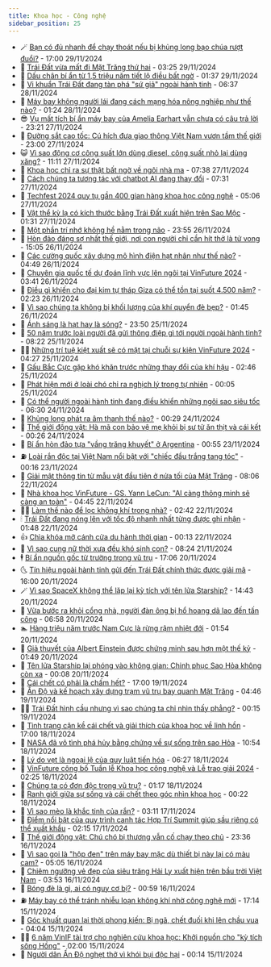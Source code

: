 ```yaml
---
title: Khoa học - Công nghệ
sidebar_position: 25
---
```


<!-- dantri-khoa-hoc-cong-nghe:START -->
- 🪄 [Bạn có đủ nhanh để chạy thoát nếu bị khủng long bạo chúa rượt đuổi?](https://dantri.com.vn/khoa-hoc-cong-nghe/ban-co-du-nhanh-de-chay-thoat-neu-bi-khung-long-bao-chua-ruot-duoi-20241129155727875.htm) - 17:00 29/11/2024
- 🤭 [Trái Đất vừa mất đi Mặt Trăng thứ hai](https://dantri.com.vn/khoa-hoc-cong-nghe/trai-dat-vua-mat-di-mat-trang-thu-hai-20241129100701692.htm) - 03:25 29/11/2024
- 🐻 [Dấu chân bí ẩn từ 1,5 triệu năm tiết lộ điều bất ngờ](https://dantri.com.vn/khoa-hoc-cong-nghe/dau-chan-bi-an-tu-15-trieu-nam-tiet-lo-dieu-bat-ngo-20241129083552435.htm) - 01:37 29/11/2024
- 🥰 [Vi khuẩn Trái Đất đang tàn phá &quot;sứ giả&quot; ngoài hành tinh](https://dantri.com.vn/khoa-hoc-cong-nghe/vi-khuan-trai-dat-dang-tan-pha-su-gia-ngoai-hanh-tinh-20241128093934319.htm) - 06:37 28/11/2024
- 🥳 [Máy bay không người lái đang cách mạng hóa nông nghiệp như thế nào?](https://dantri.com.vn/khoa-hoc-cong-nghe/may-bay-khong-nguoi-lai-dang-cach-mang-hoa-nong-nghiep-nhu-the-nao-20241128081811815.htm) - 01:24 28/11/2024
- 😎 [Vụ mất tích bí ẩn máy bay của Amelia Earhart vẫn chưa có câu trả lời](https://dantri.com.vn/khoa-hoc-cong-nghe/vu-mat-tich-bi-an-may-bay-cua-amelia-earhart-van-chua-co-cau-tra-loi-20241128013548148.htm) - 23:21 27/11/2024
- 🎡 [Đường sắt cao tốc: Cú hích đưa giao thông Việt Nam vươn tầm thế giới](https://dantri.com.vn/khoa-hoc-cong-nghe/duong-sat-cao-toc-cu-hich-dua-giao-thong-viet-nam-vuon-tam-the-gioi-20241126124451919.htm) - 23:00 27/11/2024
- 😺 [Vì sao động cơ công suất lớn dùng diesel, công suất nhỏ lại dùng xăng?](https://dantri.com.vn/khoa-hoc-cong-nghe/vi-sao-dong-co-cong-suat-lon-dung-diesel-cong-suat-nho-lai-dung-xang-20241127154316903.htm) - 11:11 27/11/2024
- 🌋 [Khoa học chỉ ra sự thật bất ngờ về ngôi nhà ma](https://dantri.com.vn/khoa-hoc-cong-nghe/khoa-hoc-chi-ra-su-that-bat-ngo-ve-ngoi-nha-ma-20241127105614877.htm) - 07:38 27/11/2024
- 💯 [Cách chúng ta tương tác với chatbot AI đang thay đổi](https://dantri.com.vn/suc-manh-so/cach-chung-ta-tuong-tac-voi-chatbot-ai-dang-thay-doi-20241127125558131.htm) - 07:31 27/11/2024
- 🚦 [Techfest 2024 quy tụ gần 400 gian hàng khoa học công nghệ](https://dantri.com.vn/khoa-hoc-cong-nghe/techfest-2024-quy-tu-gan-400-gian-hang-khoa-hoc-cong-nghe-20241127071611015.htm) - 05:06 27/11/2024
- 💼 [Vật thể kỳ lạ có kích thước bằng Trái Đất xuất hiện trên Sao Mộc](https://dantri.com.vn/khoa-hoc-cong-nghe/vat-the-ky-la-co-kich-thuoc-bang-trai-dat-xuat-hien-tren-sao-moc-20241127080537968.htm) - 01:31 27/11/2024
- 🐘 [Một phần trí nhớ không hề nằm trong não](https://dantri.com.vn/khoa-hoc-cong-nghe/mot-phan-tri-nho-khong-he-nam-trong-nao-20241127004752879.htm) - 23:55 26/11/2024
- 🤗 [Hòn đảo đáng sợ nhất thế giới, nơi con người chỉ cần hít thở là tử vong](https://dantri.com.vn/khoa-hoc-cong-nghe/hon-dao-dang-so-nhat-the-gioi-noi-con-nguoi-chi-can-hit-tho-la-tu-vong-20241126160508978.htm) - 15:05 26/11/2024
- 🎃 [Các cường quốc xây dựng mô hình điện hạt nhân như thế nào?](https://dantri.com.vn/khoa-hoc-cong-nghe/cac-cuong-quoc-xay-dung-mo-hinh-dien-hat-nhan-nhu-the-nao-20241126112041094.htm) - 04:49 26/11/2024
- 🚀 [Chuyên gia quốc tế dự đoán lĩnh vực lên ngôi tại VinFuture 2024](https://dantri.com.vn/khoa-hoc-cong-nghe/chuyen-gia-quoc-te-du-doan-linh-vuc-len-ngoi-tai-vinfuture-2024-20241126103434125.htm) - 03:41 26/11/2024
- 📝 [Điều gì khiến cho đại kim tự tháp Giza có thể tồn tại suốt 4.500 năm?](https://dantri.com.vn/khoa-hoc-cong-nghe/dieu-gi-khien-cho-dai-kim-tu-thap-giza-co-the-ton-tai-suot-4500-nam-20241126074315220.htm) - 02:23 26/11/2024
- 🐎 [Vì sao chúng ta không bị khối lượng của khí quyển đè bẹp?](https://dantri.com.vn/khoa-hoc-cong-nghe/vi-sao-chung-ta-khong-bi-khoi-luong-cua-khi-quyen-de-bep-20241125235918865.htm) - 01:45 26/11/2024
- 🌊 [Ánh sáng là hạt hay là sóng?](https://dantri.com.vn/khoa-hoc-cong-nghe/anh-sang-la-hat-hay-la-song-20241125235221176.htm) - 23:50 25/11/2024
- 🙉 [50 năm trước loài người đã gửi thông điệp gì tới người ngoài hành tinh?](https://dantri.com.vn/khoa-hoc-cong-nghe/50-nam-truoc-loai-nguoi-da-gui-thong-diep-gi-toi-nguoi-ngoai-hanh-tinh-20241125144845927.htm) - 08:22 25/11/2024
- 👨‍🏫 [Những trí tuệ kiệt xuất sẽ có mặt tại chuỗi sự kiện VinFuture 2024](https://dantri.com.vn/khoa-hoc-cong-nghe/nhung-tri-tue-kiet-xuat-se-co-mat-tai-chuoi-su-kien-vinfuture-2024-20241125110607885.htm) - 04:27 25/11/2024
- 👀 [Gấu Bắc Cực gặp khó khăn trước những thay đổi của khí hậu](https://dantri.com.vn/khoa-hoc-cong-nghe/gau-bac-cuc-gap-kho-khan-truoc-nhung-thay-doi-cua-khi-hau-20241125070910070.htm) - 02:46 25/11/2024
- 🐲 [Phát hiện mới ở loài chó chỉ ra nghịch lý trong tự nhiên](https://dantri.com.vn/khoa-hoc-cong-nghe/phat-hien-moi-o-loai-cho-chi-ra-nghich-ly-trong-tu-nhien-20241118113119048.htm) - 00:05 25/11/2024
- 🐲 [Có thể người ngoài hành tinh đang điều khiển những ngôi sao siêu tốc](https://dantri.com.vn/khoa-hoc-cong-nghe/co-the-nguoi-ngoai-hanh-tinh-dang-dieu-khien-nhung-ngoi-sao-sieu-toc-20241123014106929.htm) - 06:30 24/11/2024
- 🦍 [Khủng long phát ra âm thanh thế nào?](https://dantri.com.vn/khoa-hoc-cong-nghe/khung-long-phat-ra-am-thanh-the-nao-20241124072748644.htm) - 00:29 24/11/2024
- 🌊 [Thế giới động vật: Hà mã con bảo vệ mẹ khỏi bị sư tử ăn thịt và cái kết](https://dantri.com.vn/khoa-hoc-cong-nghe/the-gioi-dong-vat-ha-ma-con-bao-ve-me-khoi-bi-su-tu-an-thit-va-cai-ket-20241124020459130.htm) - 00:26 24/11/2024
- 🤩 [Bí ẩn hòn đảo tựa &quot;vầng trăng khuyết&quot; ở Argentina](https://dantri.com.vn/khoa-hoc-cong-nghe/bi-an-hon-dao-tua-vang-trang-khuyet-o-argentina-20241119115346023.htm) - 00:55 23/11/2024
- ⛽️ [Loài rắn độc tại Việt Nam nổi bật với &quot;chiếc đầu trắng tang tóc&quot;](https://dantri.com.vn/khoa-hoc-cong-nghe/loai-ran-doc-tai-viet-nam-noi-bat-voi-chiec-dau-trang-tang-toc-20241123012754755.htm) - 00:16 23/11/2024
- 🫶 [Giải mật thông tin từ mẫu vật đầu tiên ở nửa tối của Mặt Trăng](https://dantri.com.vn/khoa-hoc-cong-nghe/giai-mat-thong-tin-tu-mau-vat-dau-tien-o-nua-toi-cua-mat-trang-20241122075836059.htm) - 08:06 22/11/2024
- 🙉 [Nhà khoa học VinFuture - GS. Yann LeCun: &quot;AI càng thông minh sẽ càng an toàn&quot;](https://dantri.com.vn/khoa-hoc-cong-nghe/nha-khoa-hoc-vinfuture-gs-yann-lecun-ai-cang-thong-minh-se-cang-an-toan-20241122112007045.htm) - 04:45 22/11/2024
- 👨‍🏫 [Làm thế nào để lọc không khí trong nhà?](https://dantri.com.vn/khoa-hoc-cong-nghe/lam-the-nao-de-loc-khong-khi-trong-nha-20241122081617583.htm) - 02:42 22/11/2024
- 🕯 [Trái Đất đang nóng lên với tốc độ nhanh nhất từng được ghi nhận](https://dantri.com.vn/khoa-hoc-cong-nghe/trai-dat-dang-nong-len-voi-toc-do-nhanh-nhat-tung-duoc-ghi-nhan-20241122082318169.htm) - 01:48 22/11/2024
- 👍 [Chìa khóa mở cánh cửa du hành thời gian](https://dantri.com.vn/khoa-hoc-cong-nghe/chia-khoa-mo-canh-cua-du-hanh-thoi-gian-20241120001739601.htm) - 00:13 22/11/2024
- 🧠 [Vì sao cung nữ thời xưa đều khó sinh con?](https://dantri.com.vn/khoa-hoc-cong-nghe/vi-sao-cung-nu-thoi-xua-deu-kho-sinh-con-20241121102128000.htm) - 08:24 21/11/2024
- 🕴 [Bí ẩn nguồn gốc từ trường trong vũ trụ](https://dantri.com.vn/khoa-hoc-cong-nghe/bi-an-nguon-goc-tu-truong-trong-vu-tru-20241119161811475.htm) - 17:06 20/11/2024
- 🌜 [Tín hiệu ngoài hành tinh gửi đến Trái Đất chính thức được giải mã](https://dantri.com.vn/khoa-hoc-cong-nghe/tin-hieu-ngoai-hanh-tinh-gui-den-trai-dat-chinh-thuc-duoc-giai-ma-20241120225234677.htm) - 16:00 20/11/2024
- 🪄 [Vì sao SpaceX không thể lặp lại kỳ tích với tên lửa Starship?](https://dantri.com.vn/khoa-hoc-cong-nghe/vi-sao-spacex-khong-the-lap-lai-ky-tich-voi-ten-lua-starship-20241120094513258.htm) - 14:43 20/11/2024
- 🎃 [Vừa bước ra khỏi cổng nhà, người đàn ông bị hổ hoang dã lao đến tấn công](https://dantri.com.vn/khoa-hoc-cong-nghe/vua-buoc-ra-khoi-cong-nha-nguoi-dan-ong-bi-ho-hoang-da-lao-den-tan-cong-20241120124807417.htm) - 06:58 20/11/2024
- 🏊 [Hàng triệu năm trước Nam Cực là rừng rậm nhiệt đới](https://dantri.com.vn/khoa-hoc-cong-nghe/hang-trieu-nam-truoc-nam-cuc-la-rung-ram-nhiet-doi-20241119004056417.htm) - 01:54 20/11/2024
- 🔭 [Giả thuyết của Albert Einstein được chứng minh sau hơn một thế kỷ](https://dantri.com.vn/khoa-hoc-cong-nghe/gia-thuyet-cua-albert-einstein-duoc-chung-minh-sau-hon-mot-the-ky-20241120072248366.htm) - 01:49 20/11/2024
- 🤭 [Tên lửa Starship lại phóng vào không gian: Chinh phục Sao Hỏa không còn xa](https://dantri.com.vn/khoa-hoc-cong-nghe/ten-lua-starship-lai-phong-vao-khong-gian-chinh-phuc-sao-hoa-khong-con-xa-20241120064249596.htm) - 00:08 20/11/2024
- 📝 [Cái chết có phải là chấm hết?](https://dantri.com.vn/khoa-hoc-cong-nghe/cai-chet-co-phai-la-cham-het-20241118073451196.htm) - 17:00 19/11/2024
- 🌋 [Ấn Độ và kế hoạch xây dựng trạm vũ trụ bay quanh Mặt Trăng](https://dantri.com.vn/khoa-hoc-cong-nghe/an-do-va-ke-hoach-xay-dung-tram-vu-tru-bay-quanh-mat-trang-20241119074307613.htm) - 04:46 19/11/2024
- 🧑‍🏫 [Trái Đất hình cầu nhưng vì sao chúng ta chỉ nhìn thấy phẳng?](https://dantri.com.vn/khoa-hoc-cong-nghe/trai-dat-hinh-cau-nhung-vi-sao-chung-ta-chi-nhin-thay-phang-20241118161114093.htm) - 00:15 19/11/2024
- 👀 [Tình trạng cận kề cái chết và giải thích của khoa học về linh hồn](https://dantri.com.vn/khoa-hoc-cong-nghe/tinh-trang-can-ke-cai-chet-va-giai-thich-cua-khoa-hoc-ve-linh-hon-20241118073019446.htm) - 17:00 18/11/2024
- 🗽 [NASA đã vô tình phá hủy bằng chứng về sự sống trên sao Hỏa](https://dantri.com.vn/khoa-hoc-cong-nghe/nasa-da-vo-tinh-pha-huy-bang-chung-ve-su-song-tren-sao-hoa-20241118142705245.htm) - 10:54 18/11/2024
- 🦩 [Lý do vẹt là ngoại lệ của quy luật tiến hóa](https://dantri.com.vn/khoa-hoc-cong-nghe/ly-do-vet-la-ngoai-le-cua-quy-luat-tien-hoa-20241118094139397.htm) - 06:27 18/11/2024
- 🦍 [VinFuture công bố Tuần lễ Khoa học công nghệ và Lễ trao giải 2024](https://dantri.com.vn/khoa-hoc-cong-nghe/vinfuture-cong-bo-tuan-le-khoa-hoc-cong-nghe-va-le-trao-giai-2024-20241118091722642.htm) - 02:25 18/11/2024
- 🤖 [Chúng ta có đơn độc trong vũ trụ?](https://dantri.com.vn/khoa-hoc-cong-nghe/chung-ta-co-don-doc-trong-vu-tru-20241118002723637.htm) - 01:17 18/11/2024
- 🔭 [Ranh giới giữa sự sống và cái chết theo góc nhìn khoa học](https://dantri.com.vn/khoa-hoc-cong-nghe/ranh-gioi-giua-su-song-va-cai-chet-theo-goc-nhin-khoa-hoc-20241118005336217.htm) - 00:22 18/11/2024
- 👺 [Vì sao mèo là khắc tinh của rắn?](https://dantri.com.vn/khoa-hoc-cong-nghe/vi-sao-meo-la-khac-tinh-cua-ran-20241116081247489.htm) - 03:11 17/11/2024
- 🤖 [Điểm nổi bật của quy trình canh tác Hợp Trí Summit giúp sầu riêng có thể xuất khẩu](https://dantri.com.vn/khoa-hoc-cong-nghe/diem-noi-bat-cua-quy-trinh-canh-tac-hop-tri-summit-giup-sau-rieng-co-the-xuat-khau-20241101173151966.htm) - 02:15 17/11/2024
- 🌮 [Thế giới động vật: Chú chó bị thương vẫn cố chạy theo chủ](https://dantri.com.vn/khoa-hoc-cong-nghe/the-gioi-dong-vat-chu-cho-bi-thuong-van-co-chay-theo-chu-20241117040547249.htm) - 23:36 16/11/2024
- 💼 [Vì sao gọi là &quot;hộp đen&quot; trên máy bay mặc dù thiết bị này lại có màu cam?](https://dantri.com.vn/khoa-hoc-cong-nghe/vi-sao-goi-la-hop-den-tren-may-bay-mac-du-thiet-bi-nay-lai-co-mau-cam-20241115143122612.htm) - 05:05 16/11/2024
- 🎃 [Chiêm ngưỡng vẻ đẹp của siêu trăng Hải Ly xuất hiện trên bầu trời Việt Nam](https://dantri.com.vn/khoa-hoc-cong-nghe/chiem-nguong-ve-dep-cua-sieu-trang-hai-ly-xuat-hien-tren-bau-troi-viet-nam-20241116082844033.htm) - 03:53 16/11/2024
- 💫 [Bóng đè là gì, ai có nguy cơ bị?](https://dantri.com.vn/khoa-hoc-cong-nghe/bong-de-la-gi-ai-co-nguy-co-bi-20241115114009381.htm) - 00:59 16/11/2024
- ⛽️ [Máy bay có thể tránh nhiễu loạn không khí nhờ công nghệ mới](https://dantri.com.vn/khoa-hoc-cong-nghe/may-bay-co-the-tranh-nhieu-loan-khong-khi-nho-cong-nghe-moi-20241115124758278.htm) - 17:14 15/11/2024
- 💼 [Góc khuất quan lại thời phong kiến: Bị ngã, chết đuối khi lên chầu vua](https://dantri.com.vn/khoa-hoc-cong-nghe/goc-khuat-quan-lai-thoi-phong-kien-bi-nga-chet-duoi-khi-len-chau-vua-20241115105401847.htm) - 04:04 15/11/2024
- 🧑‍💻 [6 năm VinIF tài trợ cho nghiên cứu khoa học: Khởi nguồn cho &quot;kỳ tích sông Hồng&quot;](https://dantri.com.vn/khoa-hoc-cong-nghe/6-nam-vinif-tai-tro-cho-nghien-cuu-khoa-hoc-khoi-nguon-cho-ky-tich-song-hong-20241114104807196.htm) - 02:00 15/11/2024
- 🧰 [Người dân Ấn Độ nghẹt thở vì khói bụi độc hại](https://dantri.com.vn/khoa-hoc-cong-nghe/nguoi-dan-an-do-nghet-tho-vi-khoi-bui-doc-hai-20241115032056811.htm) - 00:14 15/11/2024<!-- dantri-khoa-hoc-cong-nghe:END -->
